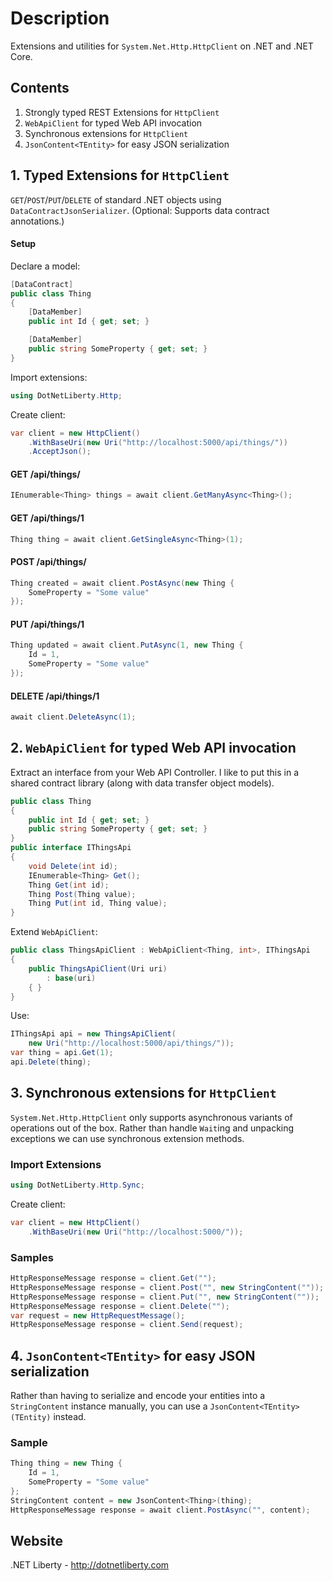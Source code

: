 ﻿# Description

Extensions and utilities for `System.Net.Http.HttpClient` on .NET and .NET Core.

## Contents
1. Strongly typed REST Extensions for `HttpClient`
2. `WebApiClient` for typed Web API invocation
3. Synchronous extensions for `HttpClient`
4. `JsonContent<TEntity>` for easy JSON serialization

## 1. Typed Extensions for `HttpClient`

`GET`/`POST`/`PUT`/`DELETE` of standard .NET objects using `DataContractJsonSerializer`. (Optional: Supports data contract annotations.)

#### Setup
Declare a model:
```csharp
[DataContract]
public class Thing
{
    [DataMember]
    public int Id { get; set; }

    [DataMember]
    public string SomeProperty { get; set; }
}
```
Import extensions:
```csharp
using DotNetLiberty.Http;
```

Create client:
```csharp
var client = new HttpClient()
    .WithBaseUri(new Uri("http://localhost:5000/api/things/"))
    .AcceptJson();
```
#### GET /api/things/
```csharp
IEnumerable<Thing> things = await client.GetManyAsync<Thing>();
```
#### GET /api/things/1
```csharp
Thing thing = await client.GetSingleAsync<Thing>(1);
```
#### POST /api/things/
```csharp
Thing created = await client.PostAsync(new Thing {
    SomeProperty = "Some value"
});
```
#### PUT /api/things/1
```csharp
Thing updated = await client.PutAsync(1, new Thing {
    Id = 1,
    SomeProperty = "Some value"
});
```
#### DELETE /api/things/1
```csharp
await client.DeleteAsync(1);
```

## 2. `WebApiClient` for typed Web API invocation

Extract an interface from your Web API Controller. I like to put this in a shared contract library (along with data transfer object models).
```csharp
public class Thing
{
    public int Id { get; set; }
    public string SomeProperty { get; set; }
}
public interface IThingsApi
{
    void Delete(int id);
    IEnumerable<Thing> Get();
    Thing Get(int id);
    Thing Post(Thing value);
    Thing Put(int id, Thing value);
}
```
Extend `WebApiClient`:
```csharp
public class ThingsApiClient : WebApiClient<Thing, int>, IThingsApi
{
    public ThingsApiClient(Uri uri)
        : base(uri)
    { }
}
```
Use:
```csharp
IThingsApi api = new ThingsApiClient(
    new Uri("http://localhost:5000/api/things/"));
var thing = api.Get(1);
api.Delete(thing);
```

## 3. Synchronous extensions for `HttpClient`

`System.Net.Http.HttpClient` only supports asynchronous variants of operations out of the box. Rather than handle `Wait`ing and unpacking exceptions we can use synchronous extension methods.

### Import Extensions
```csharp
using DotNetLiberty.Http.Sync;
```
Create client:
```csharp
var client = new HttpClient()
    .WithBaseUri(new Uri("http://localhost:5000/"));
```

### Samples
```csharp
HttpResponseMessage response = client.Get("");
HttpResponseMessage response = client.Post("", new StringContent(""));
HttpResponseMessage response = client.Put("", new StringContent(""));
HttpResponseMessage response = client.Delete("");
var request = new HttpRequestMessage();
HttpResponseMessage response = client.Send(request);
```

## 4. `JsonContent<TEntity>` for easy JSON serialization

Rather than having to serialize and encode your entities into a `StringContent` instance manually, you can use a `JsonContent<TEntity>(TEntity)` instead.

### Sample

```csharp
Thing thing = new Thing {
    Id = 1,
    SomeProperty = "Some value"
};
StringContent content = new JsonContent<Thing>(thing); 
HttpResponseMessage response = await client.PostAsync("", content);
```


## Website

.NET Liberty - http://dotnetliberty.com

